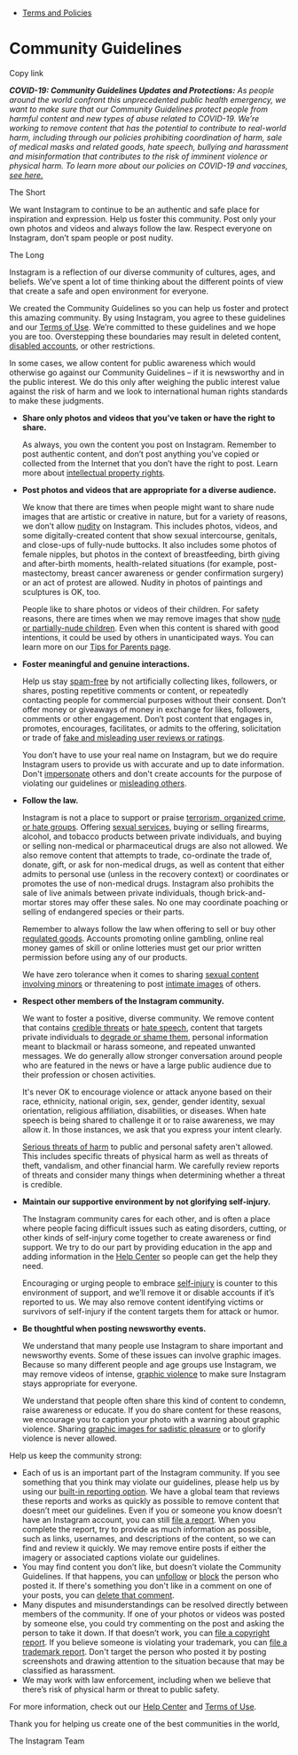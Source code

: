 *   [Terms and Policies](https://help.instagram.com/1417489251945243/?helpref=breadcrumb)

Community Guidelines
====================

Copy link

_**COVID-19: Community Guidelines Updates and Protections:** As people around the world confront this unprecedented public health emergency, we want to make sure that our Community Guidelines protect people from harmful content and new types of abuse related to COVID-19. We’re working to remove content that has the potential to contribute to real-world harm, including through our policies prohibiting coordination of harm, sale of medical masks and related goods, hate speech, bullying and harassment and misinformation that contributes to the risk of imminent violence or physical harm. To learn more about our policies on COVID-19 and vaccines, [see here.](https://help.instagram.com/697825587576762?helpref=faq_content)_

The Short

We want Instagram to continue to be an authentic and safe place for inspiration and expression. Help us foster this community. Post only your own photos and videos and always follow the law. Respect everyone on Instagram, don’t spam people or post nudity.

The Long

Instagram is a reflection of our diverse community of cultures, ages, and beliefs. We’ve spent a lot of time thinking about the different points of view that create a safe and open environment for everyone.

We created the Community Guidelines so you can help us foster and protect this amazing community. By using Instagram, you agree to these guidelines and our [Terms of Use](https://www.instagram.com/legal/terms). We’re committed to these guidelines and we hope you are too. Overstepping these boundaries may result in deleted content, [disabled accounts](https://help.instagram.com/366993040048856?helpref=faq_content), or other restrictions.

In some cases, we allow content for public awareness which would otherwise go against our Community Guidelines – if it is newsworthy and in the public interest. We do this only after weighing the public interest value against the risk of harm and we look to international human rights standards to make these judgments.

*   **Share only photos and videos that you’ve taken or have the right to share.**
    
    As always, you own the content you post on Instagram. Remember to post authentic content, and don’t post anything you’ve copied or collected from the Internet that you don’t have the right to post. Learn more about [intellectual property rights](https://help.instagram.com/126382350847838?helpref=faq_content).
    
*   **Post photos and videos that are appropriate for a diverse audience.**
    
    We know that there are times when people might want to share nude images that are artistic or creative in nature, but for a variety of reasons, we don’t allow [nudity](https://l.instagram.com/?u=https%3A%2F%2Fwww.facebook.com%2Fcommunitystandards%2Fadult_nudity_sexual_activity&e=AT2wgtkXsqKVv-H2Ix66T49ijFNfXgLnPJMyUcoPDxFNhHtBIjNkoouXqk-fpqjQkIyiCZB_YvNfm3VDBR3ZDPRQ-6NNSN2eeBu1PrvlDh_KWqp3K2kXTEbsiaFCPksm-MPoF40CTwh9Ou6jgoLOSw) on Instagram. This includes photos, videos, and some digitally-created content that show sexual intercourse, genitals, and close-ups of fully-nude buttocks. It also includes some photos of female nipples, but photos in the context of breastfeeding, birth giving and after-birth moments, health-related situations (for example, post-mastectomy, breast cancer awareness or gender confirmation surgery) or an act of protest are allowed. Nudity in photos of paintings and sculptures is OK, too.
    
    People like to share photos or videos of their children. For safety reasons, there are times when we may remove images that show [nude or partially-nude children](https://l.instagram.com/?u=https%3A%2F%2Fwww.facebook.com%2Fcommunitystandards%2Fchild_nudity_sexual_exploitation&e=AT2wgtkXsqKVv-H2Ix66T49ijFNfXgLnPJMyUcoPDxFNhHtBIjNkoouXqk-fpqjQkIyiCZB_YvNfm3VDBR3ZDPRQ-6NNSN2eeBu1PrvlDh_KWqp3K2kXTEbsiaFCPksm-MPoF40CTwh9Ou6jgoLOSw). Even when this content is shared with good intentions, it could be used by others in unanticipated ways. You can learn more on our [Tips for Parents page](https://help.instagram.com/154475974694511/?helpref=faq_content).
    
*   **Foster meaningful and genuine interactions.**
    
    Help us stay [spam-free](https://l.instagram.com/?u=https%3A%2F%2Fwww.facebook.com%2Fcommunitystandards%2Fspam&e=AT2wgtkXsqKVv-H2Ix66T49ijFNfXgLnPJMyUcoPDxFNhHtBIjNkoouXqk-fpqjQkIyiCZB_YvNfm3VDBR3ZDPRQ-6NNSN2eeBu1PrvlDh_KWqp3K2kXTEbsiaFCPksm-MPoF40CTwh9Ou6jgoLOSw) by not artificially collecting likes, followers, or shares, posting repetitive comments or content, or repeatedly contacting people for commercial purposes without their consent. Don’t offer money or giveaways of money in exchange for likes, followers, comments or other engagement. Don’t post content that engages in, promotes, encourages, facilitates, or admits to the offering, solicitation or trade of [fake and misleading user reviews or ratings](https://l.instagram.com/?u=https%3A%2F%2Fwww.facebook.com%2Fcommunitystandards%2Ffraud_deception&e=AT2wgtkXsqKVv-H2Ix66T49ijFNfXgLnPJMyUcoPDxFNhHtBIjNkoouXqk-fpqjQkIyiCZB_YvNfm3VDBR3ZDPRQ-6NNSN2eeBu1PrvlDh_KWqp3K2kXTEbsiaFCPksm-MPoF40CTwh9Ou6jgoLOSw).
    
    You don’t have to use your real name on Instagram, but we do require Instagram users to provide us with accurate and up to date information. Don't [impersonate](https://l.instagram.com/?u=https%3A%2F%2Fwww.facebook.com%2Fcommunitystandards%2Fmisrepresentation&e=AT2wgtkXsqKVv-H2Ix66T49ijFNfXgLnPJMyUcoPDxFNhHtBIjNkoouXqk-fpqjQkIyiCZB_YvNfm3VDBR3ZDPRQ-6NNSN2eeBu1PrvlDh_KWqp3K2kXTEbsiaFCPksm-MPoF40CTwh9Ou6jgoLOSw) others and don't create accounts for the purpose of violating our guidelines or [misleading others](https://l.instagram.com/?u=https%3A%2F%2Ftransparency.fb.com%2Fpolicies%2Fcommunity-standards%2Finauthentic-behavior%2F&e=AT2wgtkXsqKVv-H2Ix66T49ijFNfXgLnPJMyUcoPDxFNhHtBIjNkoouXqk-fpqjQkIyiCZB_YvNfm3VDBR3ZDPRQ-6NNSN2eeBu1PrvlDh_KWqp3K2kXTEbsiaFCPksm-MPoF40CTwh9Ou6jgoLOSw).
    
*   **Follow the law.**
    
    Instagram is not a place to support or praise [terrorism, organized crime, or hate groups](https://l.instagram.com/?u=https%3A%2F%2Fwww.facebook.com%2Fcommunitystandards%2Fdangerous_individuals_organizations&e=AT2wgtkXsqKVv-H2Ix66T49ijFNfXgLnPJMyUcoPDxFNhHtBIjNkoouXqk-fpqjQkIyiCZB_YvNfm3VDBR3ZDPRQ-6NNSN2eeBu1PrvlDh_KWqp3K2kXTEbsiaFCPksm-MPoF40CTwh9Ou6jgoLOSw). Offering [sexual services](https://l.instagram.com/?u=https%3A%2F%2Fwww.facebook.com%2Fcommunitystandards%2Fsexual_solicitation&e=AT2wgtkXsqKVv-H2Ix66T49ijFNfXgLnPJMyUcoPDxFNhHtBIjNkoouXqk-fpqjQkIyiCZB_YvNfm3VDBR3ZDPRQ-6NNSN2eeBu1PrvlDh_KWqp3K2kXTEbsiaFCPksm-MPoF40CTwh9Ou6jgoLOSw), buying or selling firearms, alcohol, and tobacco products between private individuals, and buying or selling non-medical or pharmaceutical drugs are also not allowed. We also remove content that attempts to trade, co-ordinate the trade of, donate, gift, or ask for non-medical drugs, as well as content that either admits to personal use (unless in the recovery context) or coordinates or promotes the use of non-medical drugs. Instagram also prohibits the sale of live animals between private individuals, though brick-and-mortar stores may offer these sales. No one may coordinate poaching or selling of endangered species or their parts.
    
    Remember to always follow the law when offering to sell or buy other [regulated goods](https://l.instagram.com/?u=https%3A%2F%2Fwww.facebook.com%2Fcommunitystandards%2Fregulated_goods&e=AT2wgtkXsqKVv-H2Ix66T49ijFNfXgLnPJMyUcoPDxFNhHtBIjNkoouXqk-fpqjQkIyiCZB_YvNfm3VDBR3ZDPRQ-6NNSN2eeBu1PrvlDh_KWqp3K2kXTEbsiaFCPksm-MPoF40CTwh9Ou6jgoLOSw). Accounts promoting online gambling, online real money games of skill or online lotteries must get our prior written permission before using any of our products.
    
    We have zero tolerance when it comes to sharing [sexual content involving minors](https://l.instagram.com/?u=https%3A%2F%2Fwww.facebook.com%2Fcommunitystandards%2Fchild_nudity_sexual_exploitation&e=AT2wgtkXsqKVv-H2Ix66T49ijFNfXgLnPJMyUcoPDxFNhHtBIjNkoouXqk-fpqjQkIyiCZB_YvNfm3VDBR3ZDPRQ-6NNSN2eeBu1PrvlDh_KWqp3K2kXTEbsiaFCPksm-MPoF40CTwh9Ou6jgoLOSw) or threatening to post [intimate images](https://l.instagram.com/?u=https%3A%2F%2Fwww.facebook.com%2Fcommunitystandards%2Fsexual_exploitation_adults&e=AT2wgtkXsqKVv-H2Ix66T49ijFNfXgLnPJMyUcoPDxFNhHtBIjNkoouXqk-fpqjQkIyiCZB_YvNfm3VDBR3ZDPRQ-6NNSN2eeBu1PrvlDh_KWqp3K2kXTEbsiaFCPksm-MPoF40CTwh9Ou6jgoLOSw) of others.
    
*   **Respect other members of the Instagram community.**
    
    We want to foster a positive, diverse community. We remove content that contains [credible threats](https://l.instagram.com/?u=https%3A%2F%2Fwww.facebook.com%2Fcommunitystandards%2Fcredible_violence&e=AT2wgtkXsqKVv-H2Ix66T49ijFNfXgLnPJMyUcoPDxFNhHtBIjNkoouXqk-fpqjQkIyiCZB_YvNfm3VDBR3ZDPRQ-6NNSN2eeBu1PrvlDh_KWqp3K2kXTEbsiaFCPksm-MPoF40CTwh9Ou6jgoLOSw) or [hate speech](https://l.instagram.com/?u=https%3A%2F%2Fwww.facebook.com%2Fcommunitystandards%2Fhate_speech&e=AT2wgtkXsqKVv-H2Ix66T49ijFNfXgLnPJMyUcoPDxFNhHtBIjNkoouXqk-fpqjQkIyiCZB_YvNfm3VDBR3ZDPRQ-6NNSN2eeBu1PrvlDh_KWqp3K2kXTEbsiaFCPksm-MPoF40CTwh9Ou6jgoLOSw), content that targets private individuals to [degrade or shame them](https://l.instagram.com/?u=https%3A%2F%2Fwww.facebook.com%2Fcommunitystandards%2Fbullying&e=AT2wgtkXsqKVv-H2Ix66T49ijFNfXgLnPJMyUcoPDxFNhHtBIjNkoouXqk-fpqjQkIyiCZB_YvNfm3VDBR3ZDPRQ-6NNSN2eeBu1PrvlDh_KWqp3K2kXTEbsiaFCPksm-MPoF40CTwh9Ou6jgoLOSw), personal information meant to blackmail or harass someone, and repeated unwanted messages. We do generally allow stronger conversation around people who are featured in the news or have a large public audience due to their profession or chosen activities.
    
    It's never OK to encourage violence or attack anyone based on their race, ethnicity, national origin, sex, gender, gender identity, sexual orientation, religious affiliation, disabilities, or diseases. When hate speech is being shared to challenge it or to raise awareness, we may allow it. In those instances, we ask that you express your intent clearly.
    
    [Serious threats of harm](https://l.instagram.com/?u=https%3A%2F%2Fwww.facebook.com%2Fcommunitystandards%2Fcredible_violence&e=AT2wgtkXsqKVv-H2Ix66T49ijFNfXgLnPJMyUcoPDxFNhHtBIjNkoouXqk-fpqjQkIyiCZB_YvNfm3VDBR3ZDPRQ-6NNSN2eeBu1PrvlDh_KWqp3K2kXTEbsiaFCPksm-MPoF40CTwh9Ou6jgoLOSw) to public and personal safety aren't allowed. This includes specific threats of physical harm as well as threats of theft, vandalism, and other financial harm. We carefully review reports of threats and consider many things when determining whether a threat is credible.
    
*   **Maintain our supportive environment by not glorifying self-injury.**
    
    The Instagram community cares for each other, and is often a place where people facing difficult issues such as eating disorders, cutting, or other kinds of self-injury come together to create awareness or find support. We try to do our part by providing education in the app and adding information in the [Help Center](https://help.instagram.com/) so people can get the help they need.
    
    Encouraging or urging people to embrace [self-injury](https://l.instagram.com/?u=https%3A%2F%2Fwww.facebook.com%2Fcommunitystandards%2Fsuicide_self_injury_violence&e=AT2wgtkXsqKVv-H2Ix66T49ijFNfXgLnPJMyUcoPDxFNhHtBIjNkoouXqk-fpqjQkIyiCZB_YvNfm3VDBR3ZDPRQ-6NNSN2eeBu1PrvlDh_KWqp3K2kXTEbsiaFCPksm-MPoF40CTwh9Ou6jgoLOSw) is counter to this environment of support, and we’ll remove it or disable accounts if it’s reported to us. We may also remove content identifying victims or survivors of self-injury if the content targets them for attack or humor.
    
*   **Be thoughtful when posting newsworthy events.**
    
    We understand that many people use Instagram to share important and newsworthy events. Some of these issues can involve graphic images. Because so many different people and age groups use Instagram, we may remove videos of intense, [graphic violence](https://l.instagram.com/?u=https%3A%2F%2Fwww.facebook.com%2Fcommunitystandards%2Fgraphic_violence&e=AT2wgtkXsqKVv-H2Ix66T49ijFNfXgLnPJMyUcoPDxFNhHtBIjNkoouXqk-fpqjQkIyiCZB_YvNfm3VDBR3ZDPRQ-6NNSN2eeBu1PrvlDh_KWqp3K2kXTEbsiaFCPksm-MPoF40CTwh9Ou6jgoLOSw) to make sure Instagram stays appropriate for everyone.
    
    We understand that people often share this kind of content to condemn, raise awareness or educate. If you do share content for these reasons, we encourage you to caption your photo with a warning about graphic violence. Sharing [graphic images for sadistic pleasure](https://l.instagram.com/?u=https%3A%2F%2Fwww.facebook.com%2Fcommunitystandards%2Fcruel_insensitive&e=AT2wgtkXsqKVv-H2Ix66T49ijFNfXgLnPJMyUcoPDxFNhHtBIjNkoouXqk-fpqjQkIyiCZB_YvNfm3VDBR3ZDPRQ-6NNSN2eeBu1PrvlDh_KWqp3K2kXTEbsiaFCPksm-MPoF40CTwh9Ou6jgoLOSw) or to glorify violence is never allowed.
    

Help us keep the community strong:

*   Each of us is an important part of the Instagram community. If you see something that you think may violate our guidelines, please help us by using our [built-in reporting option](https://help.instagram.com/165828726894770?helpref=faq_content). We have a global team that reviews these reports and works as quickly as possible to remove content that doesn’t meet our guidelines. Even if you or someone you know doesn’t have an Instagram account, you can still [file a report](https://help.instagram.com/contact/383679321740945). When you complete the report, try to provide as much information as possible, such as links, usernames, and descriptions of the content, so we can find and review it quickly. We may remove entire posts if either the imagery or associated captions violate our guidelines.
*   You may find content you don’t like, but doesn’t violate the Community Guidelines. If that happens, you can [unfollow](https://help.instagram.com/286340048138725?helpref=faq_content) or [block](https://help.instagram.com/426700567389543/?helpref=faq_content) the person who posted it. If there's something you don't like in a comment on one of your posts, you can [delete that comment](https://help.instagram.com/289098941190483?helpref=faq_content).
*   Many disputes and misunderstandings can be resolved directly between members of the community. If one of your photos or videos was posted by someone else, you could try commenting on the post and asking the person to take it down. If that doesn’t work, you can [file a copyright report](https://help.instagram.com/126382350847838?helpref=faq_content). If you believe someone is violating your trademark, you can [file a trademark report](https://help.instagram.com/222826637847963?helpref=faq_content). Don't target the person who posted it by posting screenshots and drawing attention to the situation because that may be classified as harassment.
*   We may work with law enforcement, including when we believe that there’s risk of physical harm or threat to public safety.

For more information, check out our [Help Center](https://help.instagram.com/) and [Terms of Use](https://l.instagram.com/?u=http%3A%2F%2Finstagram.com%2Flegal%2Fterms%2F%23&e=AT2wgtkXsqKVv-H2Ix66T49ijFNfXgLnPJMyUcoPDxFNhHtBIjNkoouXqk-fpqjQkIyiCZB_YvNfm3VDBR3ZDPRQ-6NNSN2eeBu1PrvlDh_KWqp3K2kXTEbsiaFCPksm-MPoF40CTwh9Ou6jgoLOSw).

Thank you for helping us create one of the best communities in the world,

The Instagram Team